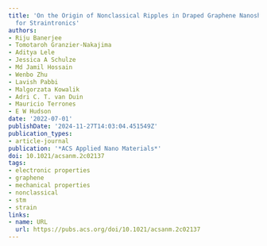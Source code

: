 ```yaml
---
title: 'On the Origin of Nonclassical Ripples in Draped Graphene Nanosheets: Implications
  for Straintronics'
authors:
- Riju Banerjee
- Tomotaroh Granzier-Nakajima
- Aditya Lele
- Jessica A Schulze
- Md Jamil Hossain
- Wenbo Zhu
- Lavish Pabbi
- Malgorzata Kowalik
- Adri C. T. van Duin
- Mauricio Terrones
- E W Hudson
date: '2022-07-01'
publishDate: '2024-11-27T14:03:04.451549Z'
publication_types:
- article-journal
publication: '*ACS Applied Nano Materials*'
doi: 10.1021/acsanm.2c02137
tags:
- electronic properties
- graphene
- mechanical properties
- nonclassical
- stm
- strain
links:
- name: URL
  url: https://pubs.acs.org/doi/10.1021/acsanm.2c02137
---
```

